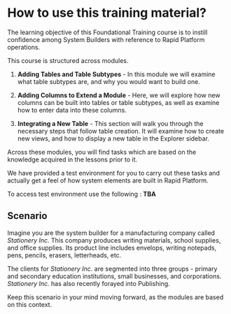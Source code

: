# How to use this training material?

The learning objective of this Foundational Training course is to instill confidence among System Builders with reference to Rapid Platform operations.

This course is structured across modules. 

1. **Adding Tables and Table Subtypes** - In this module we will examine what table subtypes are, and why you would want to build one.

2. **Adding Columns to Extend a Module** - Here, we will explore how new columns can be built into tables or table subtypes, as well as examine how to enter data into these columns.

3. **Integrating a New Table** - This section will walk you through the necessary steps that follow table creation. It will examine how to create new views, and how to display a new table in the Explorer sidebar.

Across these modules, you will find tasks which are based on the knowledge acquired in the lessons prior to it.

We have provided a test environment for you to carry out these tasks and actually get a feel of how system elements are built in Rapid Platform. 

To access test environment use the following : **TBA**

## Scenario

Imagine you are the system builder for a manufacturing company called *Stationery Inc.* This company produces writing materials, school supplies, and office supplies. Its product line includes envelops, writing notepads, pens, pencils, erasers, letterheads, etc. 

The clients for *Stationery Inc.* are segmented into three groups - primary and secondary education institutions, small businesses, and corporations. *Stationery Inc.* has also recently forayed into Publishing.

Keep this scenario in your mind moving forward, as the modules are based on this context.